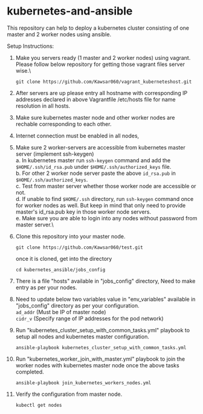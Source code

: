 # kubernetes-and-ansible
This repository can help to deploy a kubernetes cluster consisting of one master and 2 worker nodes using ansible. 


Setup Instructions:

1. Make you servers ready (1 master and 2 worker nodes) using vagrant. Please follow below repository for getting those vagrant files server wise.\

     `git clone https://github.com/Kawsar060/vagrant_kuberneteshost.git`

2. After servers are up please entry all hostname with corresponding IP addresses declared in above Vagrantfile /etc/hosts file for name resolution in all hosts.
3. Make sure kubernetes master node and other worker nodes are rechable corresponding to each other.
4. Internet connection must be enabled in all nodes,
5. Make sure 2 worker-servers are accessible from kubernetes master server (implement ssh-keygen)\
     a. In kubernetes master run `ssh-keygen` command and add the `$HOME/.ssh/id_rsa.pub` under `$HOME/.ssh/authorized_keys` file.\
     b. For other 2 worker node server paste the above `id_rsa.pub` in `$HOME/.ssh/authorized_keys`.\
     c. Test from master server whether those worker node are accessible or not.\
     d. If unable to find `$HOME/.ssh` directory, run `ssh-keygen` command once for worker nodes as well. But keep in mind that only need to provide master's id_rsa.pub key in those worker node servers.\
     e. Make sure you are able to login into any nodes without password from master server.\
     
6. Clone this repository into your master node.
   
   `git clone https://github.com/Kawsar060/test.git`
   
   once it is cloned, get into the directory
   
   `cd kubernetes_ansible/jobs_config`

6. There is a file "hosts" available in "jobs_config" directory, Need to make entry as per your nodes.
7. Need to update below two variables value in "env_variables" available in "jobs_config" directory as per your configuration.\
   `ad_addr` (Must be IP of master node)\
   `cidr_v` (Specify range of IP addresses for the pod network)
   
9. Run "kubernetes_cluster_setup_with_common_tasks.yml" playbook to setup all nodes and kubernetes master configuration.

   `ansible-playbook kubernetes_cluster_setup_with_common_tasks.yml`
   
10. Run "kubernetes_worker_join_with_master.yml" playbook to join the worker nodes with kubernetes master node once the above tasks completed.

      `ansible-playbook join_kubernetes_workers_nodes.yml`

11. Verify the configuration from master node.

      `kubectl get nodes`

